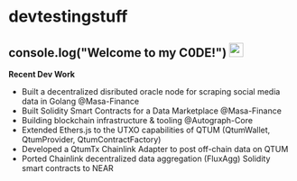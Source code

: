 # devtestingstuff

##  console.log("Welcome to my C0DE!") <img src="https://media.giphy.com/media/hvRJCLFzcasrR4ia7z/giphy.gif" width="25px">

**Recent Dev Work**

- Built a decentralized disributed oracle node for scraping social media data in Golang @Masa-Finance
- Built Solidity Smart Contracts for a Data Marketplace @Masa-Finance
- Building blockchain infrastructure & tooling @Autograph-Core
- Extended Ethers.js to the UTXO capabilities of QTUM (QtumWallet, QtumProvider, QtumContractFactory)
- Developed a QtumTx Chainlink Adapter to post off-chain data on QTUM
- Ported Chainlink decentralized data aggregation (FluxAgg) Solidity smart contracts to NEAR 



